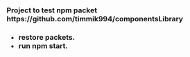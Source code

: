 <h3>Project to test npm packet https://github.com/timmik994/componentsLibrary<h3>
<ul>
  <li>restore packets.</li>
  <li>run npm start.</li>
</ul>
